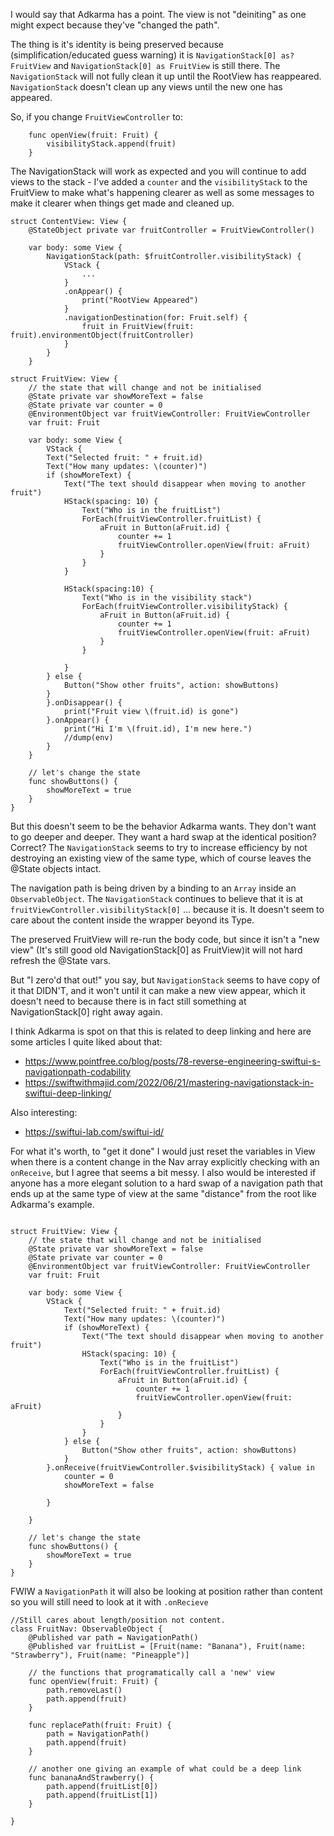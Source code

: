 I would say that Adkarma has a point. The view is not "deiniting" as one might expect because they've "changed the path". 

The thing is it's identity is being preserved because (simplification/educated guess warning) it is  `NavigationStack[0] as? FruitView` and `NavigationStack[0] as FruitView` is still there. The `NavigationStack` will not fully clean it up until the RootView has reappeared. `NavigationStack` doesn't clean up any views until the new one has appeared. 

So, if you change `FruitViewController`  to:

```
    func openView(fruit: Fruit) {
        visibilityStack.append(fruit)
    }
```

The NavigationStack will work as expected and you will continue to add views to the stack - I've added a `counter` and the `visibilityStack` to the FruitView to make what's happening clearer as well as some messages to make it clearer when things get made and cleaned up. 

```
struct ContentView: View {
    @StateObject private var fruitController = FruitViewController()
    
    var body: some View {
        NavigationStack(path: $fruitController.visibilityStack) {
            VStack {
                ...
            }
            .onAppear() {
                print("RootView Appeared")
            }
            .navigationDestination(for: Fruit.self) {
                fruit in FruitView(fruit: fruit).environmentObject(fruitController)
            }
        }
    }

struct FruitView: View {
    // the state that will change and not be initialised
    @State private var showMoreText = false
    @State private var counter = 0
    @EnvironmentObject var fruitViewController: FruitViewController
    var fruit: Fruit
    
    var body: some View {
        VStack {
        Text("Selected fruit: " + fruit.id)
        Text("How many updates: \(counter)")
        if (showMoreText) {
            Text("The text should disappear when moving to another fruit")
            HStack(spacing: 10) {
                Text("Who is in the fruitList")
                ForEach(fruitViewController.fruitList) {
                    aFruit in Button(aFruit.id) {
                        counter += 1
                        fruitViewController.openView(fruit: aFruit)
                    }
                }
            }
            
            HStack(spacing:10) {
                Text("Who is in the visibility stack")
                ForEach(fruitViewController.visibilityStack) {
                    aFruit in Button(aFruit.id) {
                        counter += 1
                        fruitViewController.openView(fruit: aFruit)
                    }
                }
                
            }
        } else {
            Button("Show other fruits", action: showButtons)
        }
        }.onDisappear() {
            print("Fruit view \(fruit.id) is gone")
        }.onAppear() {
            print("Hi I'm \(fruit.id), I'm new here.")
            //dump(env)
        }
    }
    
    // let's change the state
    func showButtons() {
        showMoreText = true
    }
}

```

But this doesn't seem to be the behavior Adkarma wants. They don't want to go deeper and deeper. They want a hard swap at the identical position? Correct? The `NavigationStack` seems to try to increase efficiency by not destroying an existing view of the same type, which of course leaves the @State objects intact. 


The navigation path is being driven by a binding to an `Array` inside an `ObservableObject`. The `NavigationStack` continues to believe that it is at `fruitViewController.visibilityStack[0]` ... because it is. It doesn't seem to care about the content inside the wrapper beyond its Type. 

The preserved FruitView will re-run the body code, but since it isn't a "new view" (It's still good old NavigationStack[0] as FruitView)it will not hard refresh the @State vars.

But "I zero'd that out!" you say, but `NavigationStack` seems to have copy of it that DIDN'T, and it won't until it can make a new view appear, which it doesn't need to because there is in fact still something at NavigationStack[0] right away again. 


I think Adkarma is spot on that this is related to deep linking and here are some articles I quite liked about that:

- https://www.pointfree.co/blog/posts/78-reverse-engineering-swiftui-s-navigationpath-codability
- https://swiftwithmajid.com/2022/06/21/mastering-navigationstack-in-swiftui-deep-linking/

Also interesting:
- https://swiftui-lab.com/swiftui-id/

For what it's worth, to "get it done" I would just reset the variables in View when there is a content change in the Nav array explicitly checking with an `onReceive`, but I agree that seems a bit messy. I also would be interested if anyone has a more elegant solution to a hard swap of a navigation path that ends up at the same type of view at the same "distance" from the root like Adkarma's example.

```

struct FruitView: View {
    // the state that will change and not be initialised
    @State private var showMoreText = false
    @State private var counter = 0
    @EnvironmentObject var fruitViewController: FruitViewController
    var fruit: Fruit

    var body: some View {
        VStack {
            Text("Selected fruit: " + fruit.id)
            Text("How many updates: \(counter)")
            if (showMoreText) {
                Text("The text should disappear when moving to another fruit")
                HStack(spacing: 10) {
                    Text("Who is in the fruitList")
                    ForEach(fruitViewController.fruitList) {
                        aFruit in Button(aFruit.id) {
                            counter += 1
                            fruitViewController.openView(fruit: aFruit)
                        }
                    }
                }
            } else {
                Button("Show other fruits", action: showButtons)
            }
        }.onReceive(fruitViewController.$visibilityStack) { value in
            counter = 0
            showMoreText = false
            
        }
        
    }

    // let's change the state
    func showButtons() {
        showMoreText = true
    }
}

```

FWIW a `NavigationPath` it will also be looking at position rather than content so you will still need to look at it with `.onRecieve`

```
//Still cares about length/position not content.
class FruitNav: ObservableObject {
    @Published var path = NavigationPath()
    @Published var fruitList = [Fruit(name: "Banana"), Fruit(name: "Strawberry"), Fruit(name: "Pineapple")]

    // the functions that programatically call a 'new' view
    func openView(fruit: Fruit) {
        path.removeLast()
        path.append(fruit)
    }
    
    func replacePath(fruit: Fruit) {
        path = NavigationPath()
        path.append(fruit)
    }
    
    // another one giving an example of what could be a deep link
    func bananaAndStrawberry() {
        path.append(fruitList[0])
        path.append(fruitList[1])
    }

}
```
 


    
